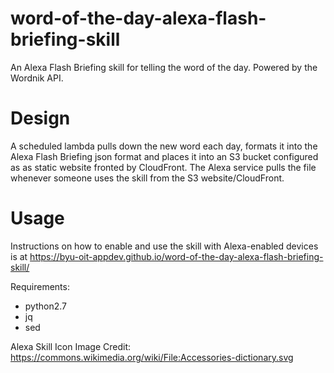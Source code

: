 # word-of-the-day-alexa-flash-briefing-skill
An Alexa Flash Briefing skill for telling the word of the day.  Powered by the Wordnik API.

# Design
A scheduled lambda pulls down the new word each day, formats it into the Alexa Flash Briefing json format and places it into an S3 bucket configured as as static website fronted by CloudFront.  The Alexa service pulls the file whenever someone uses the skill from the S3 website/CloudFront.

# Usage
Instructions on how to enable and use the skill with Alexa-enabled devices is at https://byu-oit-appdev.github.io/word-of-the-day-alexa-flash-briefing-skill/

Requirements:
* python2.7
* jq
* sed

Alexa Skill Icon Image Credit: https://commons.wikimedia.org/wiki/File:Accessories-dictionary.svg
